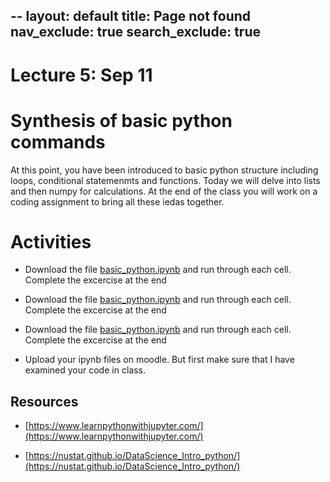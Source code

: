 --
layout: default
title: Page not found
nav_exclude: true
search_exclude: true
---



# Lecture 5: Sep 11



# Synthesis of basic python commands

At this point, you have been introduced to basic python structure including loops, conditional statemenmts and functions. Today we will delve into lists and then numpy for calculations. 
At the end of the class you will work on a coding assignment to bring all these iedas together.


# Activities

- Download the file [basic_python.ipynb]() and run through each cell. Complete the excercise at the end
- Download the file [basic_python.ipynb]() and run through each cell. Complete the excercise at the end
- Download the file [basic_python.ipynb]() and run through each cell. Complete the excercise at the end

- Upload your ipynb files on moodle. But first make sure that I have examined your code in class.

## Resources

- [https://www.learnpythonwithjupyter.com/](https://www.learnpythonwithjupyter.com/)

- [https://nustat.github.io/DataScience_Intro_python/](https://nustat.github.io/DataScience_Intro_python/)

